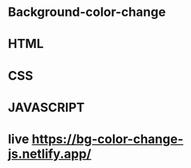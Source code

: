# Background-color-change
# HTML
# CSS
# JAVASCRIPT

# live https://bg-color-change-js.netlify.app/
